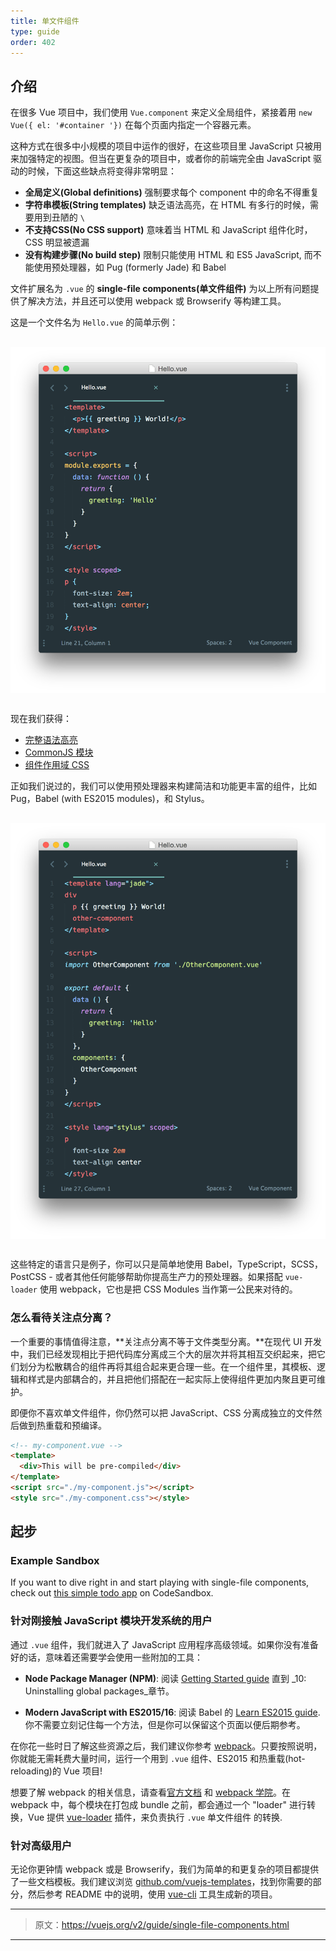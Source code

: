```yaml
---
title: 单文件组件
type: guide
order: 402
---
```


## 介绍

在很多 Vue 项目中，我们使用 `Vue.component` 来定义全局组件，紧接着用 `new Vue({ el: '#container '})` 在每个页面内指定一个容器元素。

这种方式在很多中小规模的项目中运作的很好，在这些项目里 JavaScript 只被用来加强特定的视图。但当在更复杂的项目中，或者你的前端完全由 JavaScript 驱动的时候，下面这些缺点将变得非常明显：

- **全局定义(Global definitions)**  强制要求每个 component 中的命名不得重复
- **字符串模板(String templates)**  缺乏语法高亮，在 HTML 有多行的时候，需要用到丑陋的 `\`
- **不支持CSS(No CSS support)**  意味着当 HTML 和 JavaScript 组件化时，CSS 明显被遗漏
- **没有构建步骤(No build step)**  限制只能使用 HTML 和 ES5 JavaScript,  而不能使用预处理器，如 Pug (formerly Jade) 和 Babel

文件扩展名为 `.vue` 的 **single-file components(单文件组件)** 为以上所有问题提供了解决方法，并且还可以使用 webpack 或 Browserify 等构建工具。

这是一个文件名为 `Hello.vue` 的简单示例：

<img src="/images/vue-component.png" style="display: block; margin: 30px auto;">

现在我们获得：

- [完整语法高亮](https://github.com/vuejs/awesome-vue#source-code-editing)
- [CommonJS 模块](https://webpack.js.org/concepts/modules/#what-is-a-webpack-module)
- [组件作用域 CSS](https://vue-loader.vuejs.org/en/features/scoped-css.html)

正如我们说过的，我们可以使用预处理器来构建简洁和功能更丰富的组件，比如 Pug，Babel (with ES2015 modules)，和 Stylus。

<img src="/images/vue-component-with-preprocessors.png" style="display: block; margin: 30px auto;">

这些特定的语言只是例子，你可以只是简单地使用 Babel，TypeScript，SCSS，PostCSS - 或者其他任何能够帮助你提高生产力的预处理器。如果搭配 `vue-loader` 使用 webpack，它也是把 CSS Modules 当作第一公民来对待的。

### 怎么看待关注点分离？

一个重要的事情值得注意，**关注点分离不等于文件类型分离。**在现代 UI 开发中，我们已经发现相比于把代码库分离成三个大的层次并将其相互交织起来，把它们划分为松散耦合的组件再将其组合起来更合理一些。在一个组件里，其模板、逻辑和样式是内部耦合的，并且把他们搭配在一起实际上使得组件更加内聚且更可维护。

即便你不喜欢单文件组件，你仍然可以把 JavaScript、CSS 分离成独立的文件然后做到热重载和预编译。

``` html
<!-- my-component.vue -->
<template>
  <div>This will be pre-compiled</div>
</template>
<script src="./my-component.js"></script>
<style src="./my-component.css"></style>
```

## 起步

### Example Sandbox

If you want to dive right in and start playing with single-file components, check out [this simple todo app](https://codesandbox.io/s/o29j95wx9) on CodeSandbox.

### 针对刚接触 JavaScript 模块开发系统的用户

通过 `.vue` 组件，我们就进入了 JavaScript 应用程序高级领域。如果你没有准备好的话，意味着还需要学会使用一些附加的工具：

- **Node Package Manager (NPM)**: 阅读 [Getting Started guide](https://docs.npmjs.com/getting-started/what-is-npm) 直到 _10: Uninstalling global packages_章节。

- **Modern JavaScript with ES2015/16**: 阅读 Babel 的 [Learn ES2015 guide](https://babeljs.io/docs/learn-es2015/). 你不需要立刻记住每一个方法，但是你可以保留这个页面以便后期参考。

在你花一些时日了解这些资源之后，我们建议你参考 [webpack](https://vuejs-templates.github.io/webpack)。只要按照说明，你就能无需耗费大量时间，运行一个用到 `.vue` 组件、ES2015 和热重载(hot-reloading)的 Vue 项目!

想要了解 webpack 的相关信息，请查看[官方文档](https://webpack.js.org/configuration/) 和 [webpack 学院](https://webpack.academy/p/the-core-concepts)。在 webpack 中，每个模块在打包成 bundle 之前，都会通过一个 "loader" 进行转换，Vue 提供 [vue-loader](https://github.com/vuejs/vue-loader) 插件，来负责执行 `.vue` 单文件组件 的转换.

### 针对高级用户

无论你更钟情 webpack 或是 Browserify，我们为简单的和更复杂的项目都提供了一些文档模板。我们建议浏览 [github.com/vuejs-templates](https://github.com/vuejs-templates)，找到你需要的部分，然后参考 README 中的说明，使用 [vue-cli](https://github.com/vuejs/vue-cli) 工具生成新的项目。

***

> 原文：https://vuejs.org/v2/guide/single-file-components.html

***
